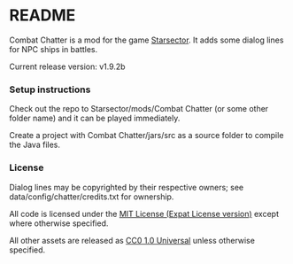 # README #

Combat Chatter is a mod for the game [Starsector](http://fractalsoftworks.com). It adds some dialog lines for NPC ships in battles.

Current release version: v1.9.2b

### Setup instructions ###
Check out the repo to Starsector/mods/Combat Chatter (or some other folder name) and it can be played immediately. 

Create a project with Combat Chatter/jars/src as a source folder to compile the Java files.

### License ###
Dialog lines may be copyrighted by their respective owners; see data/config/chatter/credits.txt for ownership.

All code is licensed under the [MIT License (Expat License version)](https://opensource.org/licenses/MIT) except where otherwise specified.

All other assets are released as [CC0 1.0 Universal](https://creativecommons.org/publicdomain/zero/1.0/) unless otherwise specified.